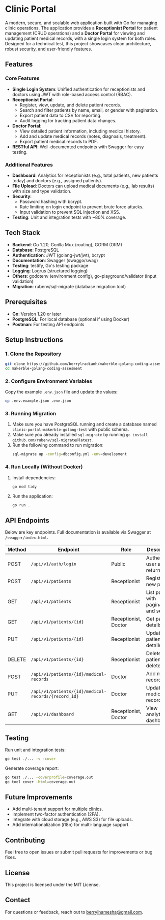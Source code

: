 # Clinic Portal

A modern, secure, and scalable web application built with Go for managing clinic operations. The application provides a **Receptionist Portal** for patient management (CRUD operations) and a **Doctor Portal** for viewing and updating patient medical records, with a single login system for both roles. Designed for a technical test, this project showcases clean architecture, robust security, and user-friendly features.

## Features

### Core Features
- **Single Login System**: Unified authentication for receptionists and doctors using JWT with role-based access control (RBAC).
- **Receptionist Portal**:
  - Register, view, update, and delete patient records.
  - Search and filter patients by name, email, or gender with pagination.
  - Export patient data to CSV for reporting.
  - Audit logging for tracking patient data changes.
- **Doctor Portal**:
  - View detailed patient information, including medical history.
  - Add and update medical records (notes, diagnosis, treatment).
  - Export patient medical records to PDF.
- **RESTful API**: Well-documented endpoints with Swagger for easy testing.

### Additional Features
- **Dashboard**: Analytics for receptionists (e.g., total patients, new patients today) and doctors (e.g., assigned patients).
- **File Upload**: Doctors can upload medical documents (e.g., lab results) with size and type validation.
- **Security**:
  - Password hashing with bcrypt.
  - Rate limiting on login endpoint to prevent brute force attacks.
  - Input validation to prevent SQL injection and XSS.
- **Testing**: Unit and integration tests with ~80% coverage.

## Tech Stack
- **Backend**: Go 1.20, Gorilla Mux (routing), GORM (ORM)
- **Database**: PostgreSQL
- **Authentication**: JWT (golang-jwt/jwt), bcrypt
- **Documentation**: Swagger (swaggo/swag)
- **Testing**: testify, Go's testing package
- **Logging**: Logrus (structured logging)
- **Others**: godotenv (environment config), go-playground/validator (input validation)
- **Migration**: rubenv/sql-migrate (database migration tool)

## Prerequisites
- **Go**: Version 1.20 or later
- **PostgreSQL**: For local database (optional if using Docker)
- **Postman**: For testing API endpoints

## Setup Instructions

### 1. Clone the Repository
```bash
git clone https://github.com/berrylradianh/makerble-golang-coding-assesment.git
cd makerble-golang-coding-assesment
```

### 2. Configure Environment Variables
Copy the example `.env.json` file and update the values:
```bash
cp .env.example.json .env.json
```

### 3. Running Migration
  1. Make sure you have PostgreSQL running and create a database named `clinic-portal-makerble-golang-test` with public schema.
  2. Make sure you already installed `sql-migrate` by running `go install github.com/rubenv/sql-migrate@latest`.
  3. Run the following command to run migration:
     ```bash
     sql-migrate up -config=dbconfig.yml -env=development
     ```

### 4. Run Locally (Without Docker)
  1. Install dependencies:
      ```bash
      go mod tidy
      ```
  2. Run the application:
      ```bash
      go run .
      ```


## API Endpoints
Below are key endpoints. Full documentation is available via Swagger at `/swagger/index.html`.

| Method | Endpoint                     | Role           | Description                              |
|--------|------------------------------|----------------|------------------------------------------|
| POST   | `/api/v1/auth/login`         | Public         | Authenticate user and return JWT         |
| POST   | `/api/v1/patients`           | Receptionist   | Register a new patient                   |
| GET    | `/api/v1/patients`           | Receptionist   | List patients with pagination and search |
| GET    | `/api/v1/patients/{id}`      | Receptionist, Doctor | Get patient details                |
| PUT    | `/api/v1/patients/{id}`      | Receptionist   | Update patient details                   |
| DELETE | `/api/v1/patients/{id}`      | Receptionist   | Delete patient (soft delete)             |
| POST   | `/api/v1/patients/{id}/medical-records` | Doctor | Add medical record                    |
| PUT    | `/api/v1/patients/{id}/medical-records/{record_id}` | Doctor | Update medical record     |
| GET    | `/api/v1/dashboard`          | Receptionist, Doctor | View analytics dashboard           |

## Testing
Run unit and integration tests:
```bash
go test ./... -v -cover
```

Generate coverage report:
```bash
go test ./... -coverprofile=coverage.out
go tool cover -html=coverage.out
```

## Future Improvements
- Add multi-tenant support for multiple clinics.
- Implement two-factor authentication (2FA).
- Integrate with cloud storage (e.g., AWS S3) for file uploads.
- Add internationalization (i18n) for multi-language support.

## Contributing
Feel free to open issues or submit pull requests for improvements or bug fixes.

## License
This project is licensed under the MIT License.

## Contact
For questions or feedback, reach out to [berrylhamesha@gmail.com](mailto:berrylhamesha@gmail.com).